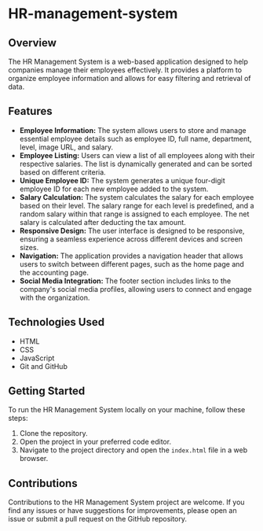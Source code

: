 
# HR-management-system

## Overview
The HR Management System is a web-based application designed to help companies manage their employees effectively. It provides a platform to organize employee information and allows for easy filtering and retrieval of data.

## Features
- **Employee Information:** The system allows users to store and manage essential employee details such as employee ID, full name, department, level, image URL, and salary.
- **Employee Listing:** Users can view a list of all employees along with their respective salaries. The list is dynamically generated and can be sorted based on different criteria.
- **Unique Employee ID:** The system generates a unique four-digit employee ID for each new employee added to the system.
- **Salary Calculation:** The system calculates the salary for each employee based on their level. The salary range for each level is predefined, and a random salary within that range is assigned to each employee. The net salary is calculated after deducting the tax amount.
- **Responsive Design:** The user interface is designed to be responsive, ensuring a seamless experience across different devices and screen sizes.
- **Navigation:** The application provides a navigation header that allows users to switch between different pages, such as the home page and the accounting page.
- **Social Media Integration:** The footer section includes links to the company's social media profiles, allowing users to connect and engage with the organization.



## Technologies Used
- HTML
- CSS
- JavaScript
- Git and GitHub


## Getting Started
To run the HR Management System locally on your machine, follow these steps:
1. Clone the repository.
2. Open the project in your preferred code editor.
3. Navigate to the project directory and open the `index.html` file in a web browser.

## Contributions
Contributions to the HR Management System project are welcome. If you find any issues or have suggestions for improvements, please open an issue or submit a pull request on the GitHub repository.


